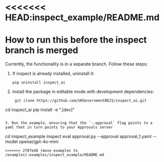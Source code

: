 <<<<<<< HEAD:inspect_example/README.md
=======
# How to run this before the inspect branch is merged

Currently, the functionality is in a separate branch. Follow these steps:

1. If inspect is already installed, uninstall it:

   ```
   pip uninstall inspect_ai
   ```

2. Install the package in editable mode with development dependencies:

   ```
    git clone https://github.com/UKGovernmentBEIS/inspect_ai.git
 cd inspect_ai
 pip install -e ".[dev]"
   ```

3. Run the example, ensuring that the `--approval` flag points to a yaml that in turn points to your Approvals server

   ```
   cd inspect_example
   inspect eval approval.py --approval approval_1.yaml --model openai/gpt-4o-mini
   ```
>>>>>>> 2707e48 (move examples to /examples):examples/inspect_example/README.md
